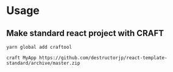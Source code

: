 # Usage

## Make standard react project with CRAFT

```
yarn global add craftool

craft MyApp https://github.com/destructorjp/react-template-standard/archive/master.zip
```
